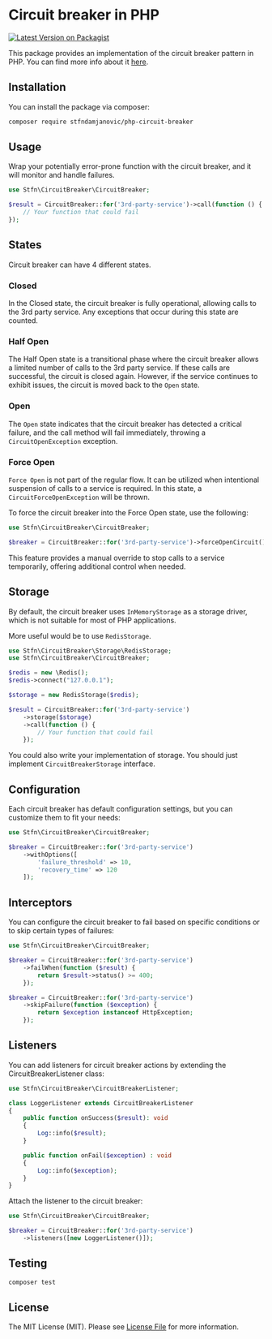 # Circuit breaker in PHP

[![Latest Version on Packagist](https://img.shields.io/packagist/v/stfndamjanovic/circuit-breaker.svg?style=flat-square)](https://packagist.org/packages/stfndamjanovic/circuit-breaker)

This package provides an implementation of the circuit breaker pattern in PHP. 
You can find more info about it [here](https://learn.microsoft.com/en-us/azure/architecture/patterns/circuit-breaker).

## Installation

You can install the package via composer:

```bash
composer require stfndamjanovic/php-circuit-breaker
```

## Usage

Wrap your potentially error-prone function with the circuit breaker, and it will monitor and handle failures.

```php
use Stfn\CircuitBreaker\CircuitBreaker;

$result = CircuitBreaker::for('3rd-party-service')->call(function () {
    // Your function that could fail
});
```

## States

Circuit breaker can have 4 different states.

### Closed

In the Closed state, the circuit breaker is fully operational, allowing calls to the 3rd party service. Any exceptions that occur during this state are counted.

### Half Open

The Half Open state is a transitional phase where the circuit breaker allows a limited number of calls to the 3rd party service. If these calls are successful, the circuit is closed again. However, if the service continues to exhibit issues, the circuit is moved back to the `Open` state.

### Open

The `Open` state indicates that the circuit breaker has detected a critical failure, and the call method will fail immediately, throwing a `CircuitOpenException` exception.

### Force Open

`Force Open` is not part of the regular flow. It can be utilized when intentional suspension of calls to a service is required. In this state, a `CircuitForceOpenException` will be thrown.

To force the circuit breaker into the Force Open state, use the following:
```php
use Stfn\CircuitBreaker\CircuitBreaker;

$breaker = CircuitBreaker::for('3rd-party-service')->forceOpenCircuit();
```
This feature provides a manual override to stop calls to a service temporarily, offering additional control when needed.
## Storage

By default, the circuit breaker uses `InMemoryStorage` as a storage driver, which is not suitable for most of PHP applications.

More useful would be to use `RedisStorage`.

```php
use Stfn\CircuitBreaker\Storage\RedisStorage;
use Stfn\CircuitBreaker\CircuitBreaker;

$redis = new \Redis();
$redis->connect("127.0.0.1");

$storage = new RedisStorage($redis);

$result = CircuitBreaker::for('3rd-party-service')
    ->storage($storage)
    ->call(function () {
        // Your function that could fail
    });
```

You could also write your implementation of storage. You should just implement `CircuitBreakerStorage` interface.

## Configuration

Each circuit breaker has default configuration settings, but you can customize them to fit your needs:
```php
use Stfn\CircuitBreaker\CircuitBreaker;

$breaker = CircuitBreaker::for('3rd-party-service')
    ->withOptions([
        'failure_threshold' => 10,
        'recovery_time' => 120
    ]);
```

## Interceptors

You can configure the circuit breaker to fail based on specific conditions or to skip certain types of failures:

```php
use Stfn\CircuitBreaker\CircuitBreaker;

$breaker = CircuitBreaker::for('3rd-party-service')
    ->failWhen(function ($result) {
        return $result->status() >= 400;
    });

$breaker = CircuitBreaker::for('3rd-party-service')
    ->skipFailure(function ($exception) {
        return $exception instanceof HttpException;
    });
```

## Listeners

You can add listeners for circuit breaker actions by extending the CircuitBreakerListener class:

```php
use Stfn\CircuitBreaker\CircuitBreakerListener;

class LoggerListener extends CircuitBreakerListener
{
    public function onSuccess($result): void
    {
        Log::info($result);
    }

    public function onFail($exception) : void
    {
        Log::info($exception);
    }
}
```

Attach the listener to the circuit breaker:

```php
use Stfn\CircuitBreaker\CircuitBreaker;

$breaker = CircuitBreaker::for('3rd-party-service')
    ->listeners([new LoggerListener()]);
```

## Testing

```bash
composer test
```

## License

The MIT License (MIT). Please see [License File](LICENSE.md) for more information.
